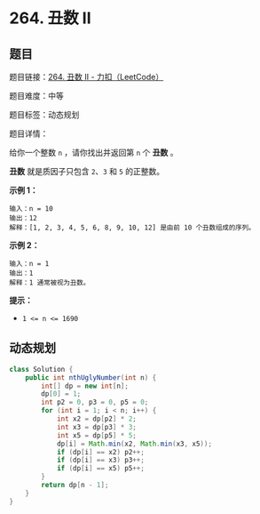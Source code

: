 # 264. 丑数 II

## 题目

题目链接：[264. 丑数 II - 力扣（LeetCode）](https://leetcode.cn/problems/ugly-number-ii/description/)

题目难度：中等

题目标签：动态规划

题目详情：

给你一个整数 `n` ，请你找出并返回第 `n` 个 **丑数** 。

**丑数** 就是质因子只包含 `2`、`3` 和 `5` 的正整数。

**示例 1：**

```
输入：n = 10
输出：12
解释：[1, 2, 3, 4, 5, 6, 8, 9, 10, 12] 是由前 10 个丑数组成的序列。
```

**示例 2：**

```
输入：n = 1
输出：1
解释：1 通常被视为丑数。
```

**提示：**

- `1 <= n <= 1690`



## 动态规划

``` java
class Solution {
    public int nthUglyNumber(int n) {
        int[] dp = new int[n];
        dp[0] = 1;
        int p2 = 0, p3 = 0, p5 = 0;
        for (int i = 1; i < n; i++) {
            int x2 = dp[p2] * 2;
            int x3 = dp[p3] * 3;
            int x5 = dp[p5] * 5;
            dp[i] = Math.min(x2, Math.min(x3, x5));
            if (dp[i] == x2) p2++;
            if (dp[i] == x3) p3++;
            if (dp[i] == x5) p5++;
        }
        return dp[n - 1];
    }
}
```
